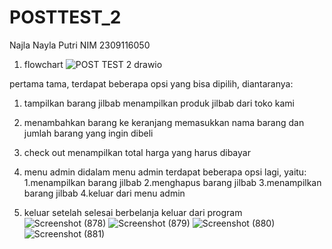 # POSTTEST_2
Najla Nayla Putri 
NIM 2309116050

1. flowchart
   ![POST TEST 2 drawio](https://github.com/Najlanayla/POSTTEST_2/assets/144858077/c6ab687a-e2cd-4fc2-b16a-46ec966237b8)

pertama tama, terdapat beberapa opsi yang bisa dipilih, diantaranya:
1. tampilkan barang jilbab
   menampilkan produk jilbab dari toko kami
   
2. menambahkan barang ke keranjang
   memasukkan nama barang dan jumlah barang yang ingin dibeli
   
3. check out
   menampilkan total harga yang harus dibayar
   
4. menu admin
   didalam menu admin terdapat beberapa opsi lagi, yaitu:
   1.menampilkan barang jilbab
   2.menghapus barang jilbab
   3.menampilkan barang jilbab
   4.keluar dari menu admin

5. keluar
   setelah selesai berbelanja keluar dari program
![Screenshot (878)](https://github.com/Najlanayla/POSTTEST_2/assets/144858077/458cf27a-134b-4276-a159-104f3a4a8ba2)
![Screenshot (879)](https://github.com/Najlanayla/POSTTEST_2/assets/144858077/b306033d-8d25-44fd-85c9-b36aad412e9b)
![Screenshot (880)](https://github.com/Najlanayla/POSTTEST_2/assets/144858077/be33cd55-1dab-41a4-8b57-3eb731961ba0)
![Screenshot (881)](https://github.com/Najlanayla/POSTTEST_2/assets/144858077/e8f80d0a-4563-4611-9ce4-c0a13c97a423)

   
